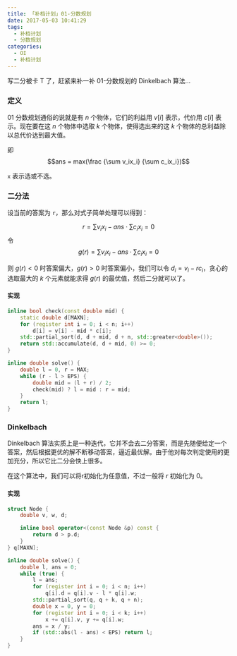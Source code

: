 ```yaml
---
title: 「补档计划」01-分数规划
date: 2017-05-03 10:41:29
tags:
  - 补档计划
  - 分数规划
categories:
  - OI
  - 补档计划
---
```

写二分被卡 T 了，赶紧来补一补 01-分数规划的 Dinkelbach 算法...
<!-- more -->
### 定义
01 分数规划通俗的说就是有 $n$ 个物体，它们的利益用 $v[i]$ 表示，代价用 $c[i]$ 表示。现在要在这 $n$ 个物体中选取 $k$ 个物体，使得选出来的这 $k$ 个物体的总利益除以总代价达到最大值。

即
$$ans = max(\frac {\sum v_ix_i} {\sum c_ix_i})$$

`x` 表示选或不选。
### 二分法
设当前的答案为 `r`，那么对式子简单处理可以得到：

$$r = \sum v_ix_i - ans \cdot \sum c_ix_i = 0$$
令
$$g(r) = \sum v_ix_i - ans \cdot \sum c_ix_i = 0$$

则 $g(r) < 0$ 时答案偏大，$g(r) > 0$ 时答案偏小，我们可以令 $d_i = v_i - rc_i$，贪心的选取最大的 $k$ 个元素就能求得 $g(r)$ 的最优值，然后二分就可以了。
#### 实现
``` cpp
inline bool check(const double mid) {
    static double d[MAXN];
    for (register int i = 0; i < n; i++)
        d[i] = v[i] - mid * c[i];
    std::partial_sort(d, d + mid, d + n, std::greater<double>());
    return std::accumulate(d, d + mid, 0) >= 0;
}

inline double solve() {
    double l = 0, r = MAX;
    while (r - l > EPS) {
        double mid = (l + r) / 2;
        check(mid) ? l = mid : r = mid;
    }
    return l;
}
```
### Dinkelbach
Dinkelbach 算法实质上是一种迭代，它并不会去二分答案，而是先随便给定一个答案，然后根据更优的解不断移动答案，逼近最优解。由于他对每次判定使用的更加充分，所以它比二分会快上很多。

在这个算法中，我们可以将r初始化为任意值，不过一般将 $r$ 初始化为 $0$。
#### 实现
``` cpp
struct Node {
    double v, w, d;

    inline bool operator<(const Node &p) const {
        return d > p.d;
    }
} q[MAXN];

inline double solve() {
    double l, ans = 0;
    while (true) {
        l = ans;
        for (register int i = 0; i < n; i++)
            q[i].d = q[i].v - l * q[i].w;
        std::partial_sort(q, q + k, q + n);
        double x = 0, y = 0;
        for (register int i = 0; i < k; i++)
            x += q[i].v, y += q[i].w;
        ans = x / y;
        if (std::abs(l - ans) < EPS) return l;
    }
}   
```
